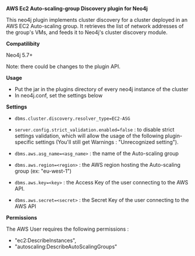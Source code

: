 
**AWS Ec2 Auto-scaling-group Discovery plugin for Neo4j**

This neo4j plugin implements cluster discovery for a cluster deployed in an AWS EC2 Auto-scaling group. 
It retrieves the list of network addresses of the group's VMs, and feeds it to Neo4j's cluster discovery module.

**Compatilibity**

Neo4j 5.7+

Note: there could be changes to the plugin API.

**Usage**

- Put the jar in the plugins directory of every neo4j instance of the cluster
- In neo4j.conf, set the settings below


**Settings**

- `dbms.cluster.discovery.resolver_type=EC2-ASG`
- `server.config.strict_validation.enabled=false` : to disable strict settings validation, which will allow the usage of the following  plugin-specific settings (You'll still get Warnings : "Unrecognized setting").

- `dbms.aws.asg_name=<asg_name>` : the name of the Auto-scaling group
- `dbms.aws.region=<region>`     : the AWS region hosting the Auto-scaling group (ex: "eu-west-1")
- `dbms.aws.key=<key>`           : the Access Key of the user connecting to the AWS API.
- `dbms.aws.secret=<secret>`     : the Secret Key of the user connecting to the AWS API

**Permissions**

The AWS User requires the following permissions :
- "ec2:DescribeInstances",
- "autoscaling:DescribeAutoScalingGroups"

